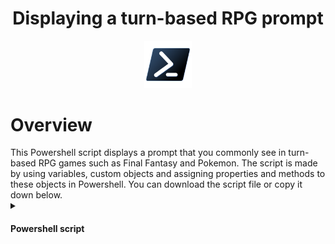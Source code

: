 <h1 align="center">Displaying a turn-based RPG prompt</h1>

<p align="center">
<img src="https://github.com/Mwajiduddin/Mwajiduddin/blob/main/images/powershell_icon.png" height="15%" width="15%" />
</p>

<h1>Overview</h1>
This Powershell script displays a prompt that you commonly see in turn-based RPG games such as Final Fantasy and Pokemon. The script is made by using variables, custom objects and assigning properties and methods to these objects in Powershell.
You can download the script file or copy it down below.

<details> 
  <summary> <h4>Powershell script</h4> </summary>
  
```powershell
# Character Actions
$attack = {
    param($target) 
    $this.Name + ", a " + $this.Class + ", attacks " + $target.Name + ", a " + $target.Class + "!"
    $target.Damage($this.Attack_Level)
}

$damage = {
    param($damage_value)
    $this.Health -= $damage_value
    $this.Name + "'s health is now " + $this.Health + "`n"
}


[String[]]$classes = "Mercenary", "Guard Dog", "Bandit"
$player = New-Object -TypeName PSCustomObject
$player | Add-Member -MemberType NoteProperty -Name "Name" -Value "Cloud"
$player | Add-Member -MemberType NoteProperty -Name "Health" -Value "25"
$player | Add-Member -MemberType NoteProperty -Name "Attack_Level" -Value "5"
$player | Add-Member -MemberType NoteProperty -Name "Class" -Value $classes[0]

$enemy_1 = [PSCustomObject]@{
  Name = "Enemy #1"
  Health =  10
  Attack_Level = 4
  Class= $classes[1]
}
$enemy_2 = [PSCustomObject]@{
  Name = "Enemy #2"
  Health =  15
  Attack_Level = 3
  Class= $classes[2]
}

$characters = $player, $enemy_1, $enemy_2
$characters.ForEach({
  $PSItem | Add-Member -MemberType ScriptMethod -Name "Attack" -Value $attack
  $PSItem | Add-Member -MemberType ScriptMethod -Name "Damage" -Value $damage
})


# Battle Scenario
Write-Host Hello, $player.Name!
Write-Host There are ($characters.Count - 1) enemies!
Write-Host Start round!`n
$player.Attack($enemy_1)
$enemy_1.Attack($player)
$enemy_2.Attack($player)
$player.Attack($enemy_2)
Write-Host End round!

``` 
</details>
